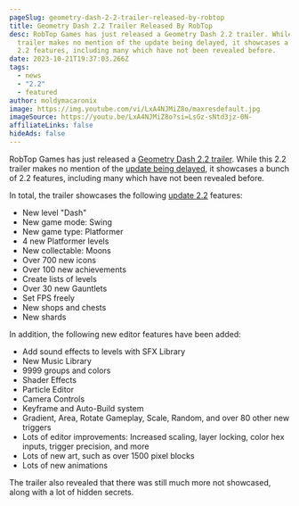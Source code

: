 ```yaml
---
pageSlug: geometry-dash-2-2-trailer-released-by-robtop
title: Geometry Dash 2.2 Trailer Released By RobTop
desc: RobTop Games has just released a Geometry Dash 2.2 trailer. While this 2.2
  trailer makes no mention of the update being delayed, it showcases a bunch of
  2.2 features, including many which have not been revealed before.
date: 2023-10-21T19:37:03.266Z
tags:
  - news
  - "2.2"
  - featured
author: moldymacaronix
image: https://img.youtube.com/vi/LxA4NJMiZ8o/maxresdefault.jpg
imageSource: https://youtu.be/LxA4NJMiZ8o?si=LsGz-sNtd3jz-0N-
affiliateLinks: false
hideAds: false
---
```

RobTop Games has just released a [Geometry Dash 2.2 trailer](https://youtu.be/LxA4NJMiZ8o?si=Cqpv_OEaxjvKahMj). While this 2.2 trailer makes no mention of the [update being delayed](/posts/geometry-dash-2-2-release-date-delayed-until-november-2023/), it showcases a bunch of 2.2 features, including many which have not been revealed before.

In total, the trailer showcases the following [update 2.2](/categories/2.2/) features:

- New level "Dash"
- New game mode: Swing
- New game type: Platformer
- 4 new Platformer levels
- New collectable: Moons
- Over 700 new icons
- Over 100 new achievements
- Create lists of levels
- Over 30 new Gauntlets
- Set FPS freely
- New shops and chests
- New shards

In addition, the following new editor features have been added:


- Add sound effects to levels with SFX Library
- New Music Library
- 9999 groups and colors
- Shader Effects
- Particle Editor
- Camera Controls
- Keyframe and Auto-Build system
- Gradient, Area, Rotate Gameplay, Scale, Random, and over 80 other new triggers
- Lots of editor improvements: Increased scaling, layer locking, color hex inputs, trigger precision, and more
- Lots of new art, such as over 1500 pixel blocks
- Lots of new animations

The trailer also revealed that there was still much more not showcased, along with a lot of hidden secrets.